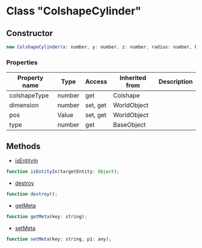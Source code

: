 # Class "ColshapeCylinder"

## Constructor

```js
new ColshapeCylinder(x: number, y: number, z: number, radius: number, height: number);
```

### Properties

| Property name | Type | Access | Inherited from | Description |
| -------------- | ----------- | -------- | -------- | ----------- |
| colshapeType | number | get | Colshape |  |
| dimension | number | set, get | WorldObject |  |
| pos | Value | set, get | WorldObject |  |
| type | number | get | BaseObject |  |


## Methods

* [isEntityIn](docs/ServerAPI/nodejs/modules/alt/classes/Colshape/method_isEntityIn.md)
```js
function isEntityIn(targetEntity: Object);
```
* [destroy](docs/ServerAPI/nodejs/modules/alt/classes/BaseObject/method_destroy.md)
```js
function destroy();
```
* [getMeta](docs/ServerAPI/nodejs/modules/alt/classes/BaseObject/method_getMeta.md)
```js
function getMeta(key: string);
```
* [setMeta](docs/ServerAPI/nodejs/modules/alt/classes/BaseObject/method_setMeta.md)
```js
function setMeta(key: string, p1: any);
```


